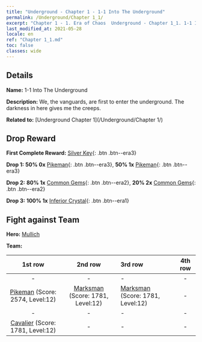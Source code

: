 ```yaml
---
title: "Underground - Chapter 1 - 1-1 Into The Underground"
permalink: /Underground/Chapter 1_1/
excerpt: "Chapter 1 - 1. Era of Chaos  Underground - Chapter 1_1. 1-1 Into The Underground"
last_modified_at: 2021-05-28
locale: en
ref: "Chapter 1_1.md"
toc: false
classes: wide
---
```


## Details

 **Name:** 1-1 Into The Underground

 **Description:** We, the vanguards, are first to enter the underground. The darkness in here gives me the creeps. 

 **Related to:** [Underground Chapter 1](/Underground/Chapter 1/)

## Drop Reward

 **First Complete Reward:** [Silver Key](/Items/con_693/){: .btn .btn--era3}

 **Drop 1:** **50% 0x** [Pikeman](/Items/unt_190/){: .btn .btn--era3}, **50% 1x** [Pikeman](/Items/unt_190/){: .btn .btn--era3}

 **Drop 2:** **80% 1x** [Common Gems](/Items/mat_10/){: .btn .btn--era2}, **20% 2x** [Common Gems](/Items/mat_10/){: .btn .btn--era2}

 **Drop 3:** **100% 1x** [Inferior Crystal](/Items/mat_5/){: .btn .btn--era1}


## Fight against Team
 **Hero:** [Mullich](/heroes/Mullich/)

 **Team:**


  | 1st row | 2nd row | 3rd row | 4th row |
  |:----:|:----:|:----|:----:|
  | - | - | - | - |
  | [Pikeman](/units/Pikeman/) (Score: 2574, Level:12)  | [Marksman](/units/Marksman/) (Score: 1781, Level:12)  | [Marksman](/units/Marksman/) (Score: 1781, Level:12)  | - |
  | - | - | - | - |
  | [Cavalier](/units/Cavalier/) (Score: 1781, Level:12)  | - | - | - |


